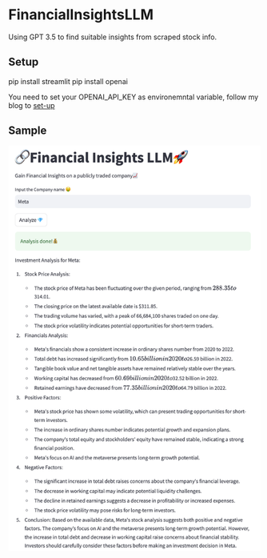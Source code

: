 # FinancialInsightsLLM
Using GPT 3.5 to find suitable insights from scraped stock info.
## Setup

pip install streamlit
pip install openai

You need to set your OPENAI_API_KEY as environemntal variable, follow my blog to <a href="https://medium.com/@itsanirudhjoshi/how-to-safely-use-the-openai-api-key-without-exposing-it-in-your-code-%EF%B8%8F-setting-it-as-an-a10cccbb9a7f"> set-up</a>


## Sample
![App](app.png)
